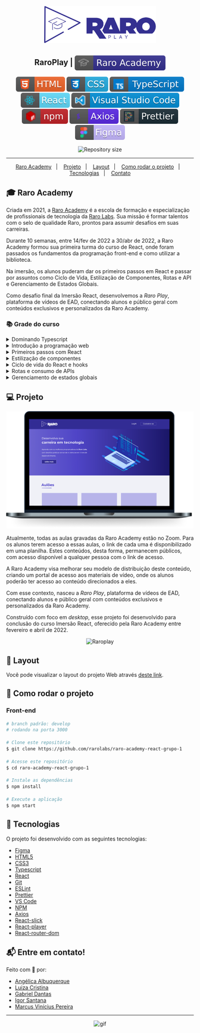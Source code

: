 <div align="center">
    <img src="src/assets/logo/raroplay-logo-azul.svg" width="300px"/>
</div>

<h2 align="center">
   RaroPlay | <img alt="badge Raro Academy"  align="center" src="https://raw.githubusercontent.com/angelicaalbuquerque/badges-and-icons/3da3bd57de686710acb6eeca42e53d3b6327cfaf/badges/raro-academy.svg">
</h2>

<p align="center">
<img alt="badge HTML" src="https://raw.githubusercontent.com/angelicaalbuquerque/badges-and-icons/91091704226ff1a04d74ecac0a5bf9e6ff6baf31/badges/html.svg">
<img alt="badge CSS" src="https://raw.githubusercontent.com/angelicaalbuquerque/badges-and-icons/91091704226ff1a04d74ecac0a5bf9e6ff6baf31/badges/css.svg">
<img alt="badge typescript" src="https://raw.githubusercontent.com/angelicaalbuquerque/badges-and-icons/91091704226ff1a04d74ecac0a5bf9e6ff6baf31/badges/typescript.svg">
<img alt="badge react" src="https://raw.githubusercontent.com/angelicaalbuquerque/badges-and-icons/main/badges/badge-react.svg">
<img alt="badge vscode" src="https://raw.githubusercontent.com/angelicaalbuquerque/badges-and-icons/91091704226ff1a04d74ecac0a5bf9e6ff6baf31/badges/visual-studio-code.svg">
<img alt="badge npm" src="https://raw.githubusercontent.com/angelicaalbuquerque/badges-and-icons/ec004ca861cc85ddcf53bc86f0dcf1f185b2eb18/badges/npm.svg">
<img alt="badge axios" src="https://raw.githubusercontent.com/angelicaalbuquerque/badges-and-icons/91091704226ff1a04d74ecac0a5bf9e6ff6baf31/badges/axios.svg">
<img alt="badge prettier" src="https://raw.githubusercontent.com/angelicaalbuquerque/badges-and-icons/91091704226ff1a04d74ecac0a5bf9e6ff6baf31/badges/prettier.svg">
<img alt="badge Figma" src="https://raw.githubusercontent.com/angelicaalbuquerque/badges-and-icons/91091704226ff1a04d74ecac0a5bf9e6ff6baf31/badges/figma.svg">
</p>

<p align="center">
<img alt="Repository size" src="https://img.shields.io/github/repo-size/angelicaalbuquerque/proffy_nlw02-rocketseat?color=343090">
</p>

---

<p align="center">
  <a href="#-raro-academy">Raro Academy</a>&nbsp;&nbsp;&nbsp;|&nbsp;&nbsp;&nbsp;
  <a href="#-Projeto">Projeto</a>&nbsp;&nbsp;&nbsp;|&nbsp;&nbsp;&nbsp;
  <a href="#-layout">Layout</a>&nbsp;&nbsp;&nbsp;|&nbsp;&nbsp;&nbsp;
  <a href="#-como-rodar-o-projeto">Como rodar o projeto</a>&nbsp;&nbsp;&nbsp;|&nbsp;&nbsp;&nbsp;
  <a href="#-Tecnologias">Tecnologias</a>&nbsp;&nbsp;&nbsp;|&nbsp;&nbsp;&nbsp;
  <a href="#-Entre-em-contato">Contato</a>
</p>

## 🎓 Raro Academy

<p>
Criada em 2021, a <a href="https://www.raroacademy.com.br/" target="_blank">Raro Academy</a> é a escola de formação e especialização de profissionais de tecnologia da <a href="https://rarolabs.com.br/" target="_blank">Raro Labs</a>. Sua missão é formar talentos com o selo de qualidade Raro, prontos para assumir desafios em suas carreiras.

Durante 10 semanas, entre 14/fev de 2022 a 30/abr de 2022, a Raro Academy formou sua primeira turma do curso de React, onde foram passados os fundamentos da programação front-end e como utilizar a biblioteca.

Na imersão, os alunos puderam dar os primeiros passos em React e passar por assuntos como Ciclo de Vida, Estilização de Componentes, Rotas e API e Gerenciamento de Estados Globais.

Como desafio final da Imersão React, desenvolvemos a _Raro Play_, plataforma de vídeos de EAD, conectando alunos e público geral com conteúdos exclusivos e personalizados da Raro Academy.

### 📚 Grade do curso

<details>
  <summary>Dominando Typescript</summary>

- Typescript - Funções (Promises)
- Typescript - Callbacks
- Typescript - Arrays (Map, Filter, Reducer, ForEach)
- Typescript - Objetos (Rest Operator, Destructuring)
- Typescript - Operadores
- Typescript - Booleans / Ternários
- Typescript - ESModules
</details>

<details>
  <summary>Introdução a programação web</summary>

- HTTP
- HTML - Básico
- HTML - Semântico
- CSS - Básico/seletores
- Ambiente - Prettier, lint
- Typescript - O que é?
- Typescript - Variáveis
- Typescript - Interfaces/Types
</details>

<details>
  <summary>Primeiros passos com React</summary>

- React - História / Motivação
- React - Árvore de elementos (React.CreateElement, DOOM)
- React - Boirplates / Compliadores (Webpack, CRA, babel)
- React - Class Components

</details>

<details>
  <summary>Estilização de componentes</summary>

- React - CSS imports
- React - CSS Modules (Sass, Less)
- React - CSS-in-JS (styled-components, emotion)
- React - Componentização de elementos

</details>

<details>
  <summary>
  Ciclo de vida do React e hooks</summary>

- React - JSX
- React - Estados ""antigos"" no react
- React - Lifecycle
- React - PropTypes e tipagem no Typescript
- React - API de Hooks
</details>

<details>
  <summary>Rotas e consumo de APIs</summary>

- React - API's de rotas (react-router-dom)

</details>

<details>
  <summary>Gerenciamento de estados globais</summary>

- React - Gerenciamento de estados globais (context API)
</details>

## 💻 Projeto

<p align="center">
  <img alt="RaroPlay" src=".github/raroplay-notebook-screen.png" width="600">
</p>

Atualmente, todas as aulas gravadas da Raro Academy estão no Zoom. Para os alunos terem acesso a essas aulas, o link de cada uma é disponibilizado em uma planilha. Estes conteúdos, desta forma, permanecem públicos, com acesso disponível a qualquer pessoa com o link de acesso.

A Raro Academy visa melhorar seu modelo de distribuição deste conteúdo, criando um portal de acesso aos materiais de vídeo, onde os alunos poderão ter acesso ao conteúdo direcionados a eles.

Com esse contexto, nasceu a _Raro Play_, plataforma de vídeos de EAD, conectando alunos e público geral com conteúdos exclusivos e personalizados da Raro Academy.

Construído com foco em _desktop_, esse projeto foi desenvolvido para conclusão do curso Imersão React, oferecido pela Raro Academy entre fevereiro e abril de 2022.

<p align="center">
  <img alt="Raroplay" src=".github/raro-gif.gif" width="420">
</p>

## 🔖 Layout

Você pode visualizar o layout do projeto Web através [deste link](https://www.figma.com/community/file/1096939571622555250/RaroPlay).

## 🧭 Como rodar o projeto

### Front-end

```bash
# branch padrão: develop
# rodando na porta 3000

# Clone este repositório
$ git clone https://github.com/rarolabs/raro-academy-react-grupo-1

# Acesse este repositório
$ cd raro-academy-react-grupo-1

# Instale as dependências
$ npm install

# Execute a aplicação
$ npm start
```

## 🚀 Tecnologias

O projeto foi desenvolvido com as seguintes tecnologias:

- [Figma](https://figma.com/)
- [HTML5](https://developer.mozilla.org/pt-BR/docs/Web/HTML)
- [CSS3](https://developer.mozilla.org/pt-BR/docs/Web/CSS)
- [Typescript](https://www.typescriptlang.org/)
- [React](https://pt-br.reactjs.org/)
- [Git](https://git-scm.com/)
- [ESLint](https://eslint.org/)
- [Prettier](https://prettier.io/)
- [VS Code](https://code.visualstudio.com/)
- [NPM](https://www.npmjs.com/)
- [Axios](https://axios-http.com/ptbr/docs/intro)
- [React-slick](https://react-slick.neostack.com/)
- [React-player](https://www.npmjs.com/package/react-player)
- [React-router-dom](https://reactrouter.com/)

## 📬 Entre em contato!

Feito com 💙 por:

- [Angélica Albuquerque](https://github.com/angelicaalbuquerque/)
- [Luiza Cristina](https://github.com/luizadeolindo)
- [Gabriel Dantas](http://github.com/dantasfaria)
- [Igor Santana](https://github.com/Igor-V-Santana)
- [Marcus Vinícius Pereira](https://github.com/Mhellsing)

---

<p align="center">
<img alt="gif" src="https://media.giphy.com/media/hvRJCLFzcasrR4ia7z/giphy.gif" width="25px"> 
</p>
